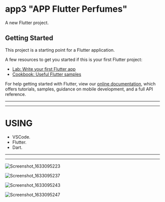 # app3    "APP Flutter Perfumes"

A new Flutter project.

## Getting Started

This project is a starting point for a Flutter application.

A few resources to get you started if this is your first Flutter project:

- [Lab: Write your first Flutter app](https://flutter.dev/docs/get-started/codelab)
- [Cookbook: Useful Flutter samples](https://flutter.dev/docs/cookbook)

For help getting started with Flutter, view our
[online documentation](https://flutter.dev/docs), which offers tutorials,
samples, guidance on mobile development, and a full API reference.
*************************************************************************
*************************************************************************
# USING 
 * VSCode.
 * Flutter.
 * Dart.
*************************************************************************
*************************************************************************

![Screenshot_1633095223](https://user-images.githubusercontent.com/60444937/135635450-22181f07-2b88-4de6-bf2c-0299c4464f86.png)

![Screenshot_1633095237](https://user-images.githubusercontent.com/60444937/135635457-072f9903-8ecc-4dab-9228-8571aaaaa0f3.png)

![Screenshot_1633095243](https://user-images.githubusercontent.com/60444937/135635473-1bc8ad18-dba5-4f64-808c-ae252415d850.png)

![Screenshot_1633095247](https://user-images.githubusercontent.com/60444937/135635480-4517fafd-c4cf-409a-9a19-3467b11e7ad2.png)

